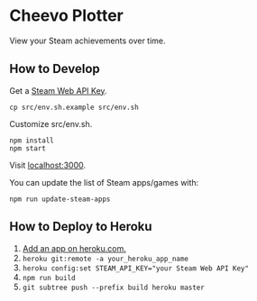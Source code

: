 # Cheevo Plotter

View your Steam achievements over time.

## How to Develop

Get a [Steam Web API Key](http://steamcommunity.com/dev/apikey).

    cp src/env.sh.example src/env.sh

Customize src/env.sh.

    npm install
    npm start

Visit [localhost:3000](http://localhost:3000/).

You can update the list of Steam apps/games with:

    npm run update-steam-apps

## How to Deploy to Heroku

1. [Add an app on heroku.com.](https://dashboard.heroku.com/new)
1. `heroku git:remote -a your_heroku_app_name`
1. `heroku config:set STEAM_API_KEY="your Steam Web API Key"`
1. `npm run build`
1. `git subtree push --prefix build heroku master`
